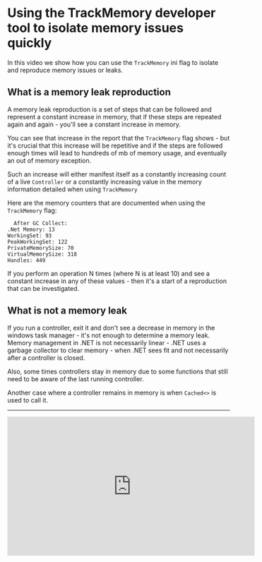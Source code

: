 ﻿# Using the TrackMemory developer tool to isolate memory issues quickly
 
 In this video we show how you can use the `TrackMemory` ini flag to isolate and reproduce memory issues or leaks.
 
## What is a memory leak reproduction
A memory leak reproduction is a set of steps that can be followed and represent a constant increase in memory, that if these steps are repeated again and again - you'll see a  constant increase in memory.
 
 You can see that increase in the report that the `TrackMemory` flag shows - but it's crucial that this increase will be repetitive and if the steps are followed enough times will lead to hundreds of mb of memory usage, and eventually an out of memory exception.
 
 Such an increase will either manifest itself as a constantly increasing count of a live `Controller` or a constantly increasing value in the memory information detailed when using `TrackMemory`
 
 Here are the memory counters that are documented when using the `TrackMemory` flag:
 ```
   After GC Collect:
.Net Memory: 13
WorkingSet: 93
PeakWorkingSet: 122
PrivateMemorySize: 70
VirtualMemorySize: 318
Handles: 449
 ```
 
 If you perform an operation N times (where N is at least 10) and see a constant increase in any of these values - then it's a start of a reproduction that can be investigated.
 
 ## What is not a memory leak
 If you run a controller, exit it and don't see a decrease in memory in the windows task manager - it's not enough to determine a memory leak.
 Memory management in .NET is not necessarily linear - .NET uses a garbage collector to clear memory - when .NET sees fit and not necessarily after a controller is closed.
 
 Also, some times controllers stay in memory due to some functions that still need to be aware of the last running controller.
 
 Another case where a controller remains in memory is when `Cached<>` is used to call it.
 
 
---
<iframe width="560" height="315" src="https://www.youtube.com/embed/teR4BCWOrBs" frameborder="0" allowfullscreen></iframe>
